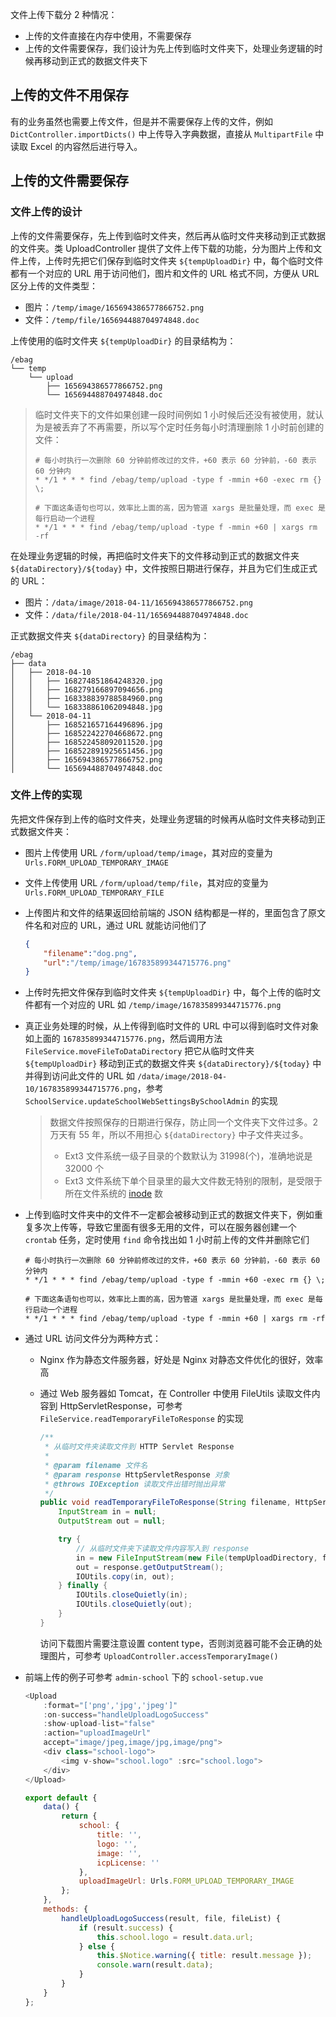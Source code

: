 文件上传下载分 2 种情况：

* 上传的文件直接在内存中使用，不需要保存
* 上传的文件需要保存，我们设计为先上传到临时文件夹下，处理业务逻辑的时候再移动到正式的数据文件夹下

## 上传的文件不用保存

有的业务虽然也需要上传文件，但是并不需要保存上传的文件，例如 `DictController.importDicts()` 中上传导入字典数据，直接从 `MultipartFile` 中读取 Excel 的内容然后进行导入。

## 上传的文件需要保存

### 文件上传的设计

上传的文件需要保存，先上传到临时文件夹，然后再从临时文件夹移动到正式数据的文件夹。类 UploadController 提供了文件上传下载的功能，分为图片上传和文件上传，上传时先把它们保存到临时文件夹 `${tempUploadDir}` 中，每个临时文件都有一个对应的 URL 用于访问他们，图片和文件的 URL 格式不同，方便从 URL 区分上传的文件类型：

* 图片：`/temp/image/165694386577866752.png`
* 文件：`/temp/file/165694488704974848.doc`

上传使用的临时文件夹 `${tempUploadDir}` 的目录结构为：

```
/ebag
└── temp
    └── upload
        ├── 165694386577866752.png
        └── 165694488704974848.doc
```

> 临时文件夹下的文件如果创建一段时间例如 1 小时候后还没有被使用，就认为是被丢弃了不再需要，所以写个定时任务每小时清理删除 1 小时前创建的文件：
>
> ```
> # 每小时执行一次删除 60 分钟前修改过的文件，+60 表示 60 分钟前，-60 表示 60 分钟内
> * */1 * * * find /ebag/temp/upload -type f -mmin +60 -exec rm {} \;
>
> # 下面这条语句也可以，效率比上面的高，因为管道 xargs 是批量处理，而 exec 是每行启动一个进程
> * */1 * * * find /ebag/temp/upload -type f -mmin +60 | xargs rm -rf
> ```

在处理业务逻辑的时候，再把临时文件夹下的文件移动到正式的数据文件夹 `${dataDirectory}/${today}` 中，文件按照日期进行保存，并且为它们生成正式的 URL：

* 图片：`/data/image/2018-04-11/165694386577866752.png`
* 文件：`/data/file/2018-04-11/165694488704974848.doc`

正式数据文件夹 `${dataDirectory}` 的目录结构为：

```
/ebag
├── data
│   ├── 2018-04-10
│   │   ├── 168274851864248320.jpg
│   │   ├── 168279166897094656.png
│   │   ├── 168338839788584960.png
│   │   └── 168338861062094848.jpg
│   └── 2018-04-11
│       ├── 168521657164496896.jpg
│       ├── 168522422704668672.png
│       ├── 168522458092011520.jpg
│       ├── 168522891925651456.jpg
│       ├── 165694386577866752.png
│       └── 165694488704974848.doc
```

### 文件上传的实现

先把文件保存到上传的临时文件夹，处理业务逻辑的时候再从临时文件夹移动到正式数据文件夹：

* 图片上传使用 URL `/form/upload/temp/image`，其对应的变量为 `Urls.FORM_UPLOAD_TEMPORARY_IMAGE`

* 文件上传使用 URL `/form/upload/temp/file`，其对应的变量为 `Urls.FORM_UPLOAD_TEMPORARY_FILE`

* 上传图片和文件的结果返回给前端的 JSON 结构都是一样的，里面包含了原文件名和对应的 URL，通过 URL 就能访问他们了

  ```json
  {
      "filename":"dog.png",
      "url":"/temp/image/167835899344715776.png"
  }
  ```

* 上传时先把文件保存到临时文件夹 `${tempUploadDir}` 中，每个上传的临时文件都有一个对应的 URL 如 `/temp/image/167835899344715776.png`

* 真正业务处理的时候，从上传得到临时文件的 URL 中可以得到临时文件对象如上面的 `167835899344715776.png`，然后调用方法 `FileService.moveFileToDataDirectory` 把它从临时文件夹 `${tempUploadDir}` 移动到正式的数据文件夹 `${dataDirectory}/${today}` 中并得到访问此文件的 URL 如 `/data/image/2018-04-10/167835899344715776.png`，参考 `SchoolService.updateSchoolWebSettingsBySchoolAdmin` 的实现

  > 数据文件按照保存的日期进行保存，防止同一个文件夹下文件过多。2 万天有 55 年，所以不用担心 `${dataDirectory}` 中子文件夹过多。
  >
  > * Ext3 文件系统一级子目录的个数默认为 31998(个)，准确地说是 32000 个
  > * Ext3 文件系统下单个目录里的最大文件数无特别的限制，是受限于所在文件系统的 [inode]() 数

* 上传到临时文件夹中的文件不一定都会被移动到正式的数据文件夹下，例如重复多次上传等，导致它里面有很多无用的文件，可以在服务器创建一个 `crontab` 任务，定时使用 `find` 命令找出如 1 小时前上传的文件并删除它们

  ```
  # 每小时执行一次删除 60 分钟前修改过的文件，+60 表示 60 分钟前，-60 表示 60 分钟内
  * */1 * * * find /ebag/temp/upload -type f -mmin +60 -exec rm {} \;

  # 下面这条语句也可以，效率比上面的高，因为管道 xargs 是批量处理，而 exec 是每行启动一个进程
  * */1 * * * find /ebag/temp/upload -type f -mmin +60 | xargs rm -rf
  ```

* 通过 URL 访问文件分为两种方式：
  * Nginx 作为静态文件服务器，好处是 Nginx 对静态文件优化的很好，效率高

  * 通过 Web 服务器如 Tomcat，在 Controller 中使用 FileUtils 读取文件内容到 HttpServletResponse，可参考 `FileService.readTemporaryFileToResponse` 的实现

    ```java
    /**
     * 从临时文件夹读取文件到 HTTP Servlet Response
     *
     * @param filename 文件名
     * @param response HttpServletResponse 对象
     * @throws IOException 读取文件出错时抛出异常
     */
    public void readTemporaryFileToResponse(String filename, HttpServletResponse response) throws IOException {
        InputStream in = null;
        OutputStream out = null;

        try {
            // 从临时文件夹下读取文件内容写入到 response
            in = new FileInputStream(new File(tempUploadDirectory, filename));
            out = response.getOutputStream();
            IOUtils.copy(in, out);
        } finally {
            IOUtils.closeQuietly(in);
            IOUtils.closeQuietly(out);
        }
    }
    ```

    访问下载图片需要注意设置 content type，否则浏览器可能不会正确的处理图片，可参考 `UploadController.accessTemporaryImage()`

* 前端上传的例子可参考 `admin-school` 下的 `school-setup.vue`

  ```js
  <Upload
      :format="['png','jpg','jpeg']"
      :on-success="handleUploadLogoSuccess"
      :show-upload-list="false"
      :action="uploadImageUrl"
      accept="image/jpeg,image/jpg,image/png">
      <div class="school-logo">
          <img v-show="school.logo" :src="school.logo">
      </div>
  </Upload>

  export default {
      data() {
          return {
              school: {
                  title: '',
                  logo: '',
                  image: '',
                  icpLicense: ''
              },
              uploadImageUrl: Urls.FORM_UPLOAD_TEMPORARY_IMAGE
          };
      },
      methods: {
          handleUploadLogoSuccess(result, file, fileList) {
              if (result.success) {
                  this.school.logo = result.data.url;
              } else {
                  this.$Notice.warning({ title: result.message });
                  console.warn(result.data);
              }
          }
      }
  };
  ```
